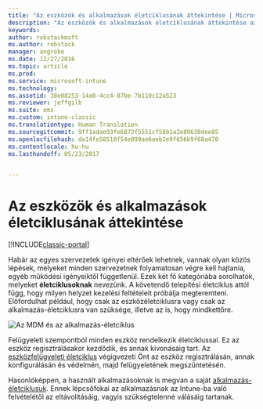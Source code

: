 ```yaml
---
title: "Az eszközök és alkalmazások életciklusának áttekintése | Microsoft Docs"
description: "Az eszközök és alkalmazások életciklusának áttekintése az Intune-nal."
keywords: 
author: robstackmsft
ms.author: robstack
manager: angrobe
ms.date: 12/27/2016
ms.topic: article
ms.prod: 
ms.service: microsoft-intune
ms.technology: 
ms.assetid: 38e08253-14a0-4cc4-87be-7b110c12a523
ms.reviewer: jeffgilb
ms.suite: ems
ms.custom: intune-classic
ms.translationtype: Human Translation
ms.sourcegitcommit: 9ff1adae93fe6873f5551cf58b1a2e89638dee85
ms.openlocfilehash: da14fe58510f54e099ae6aeb2e9f656b9f68a470
ms.contentlocale: hu-hu
ms.lasthandoff: 05/23/2017


---
```


# <a name="overview-of-device-and-app-lifecycles"></a>Az eszközök és alkalmazások életciklusának áttekintése

[!INCLUDE[classic-portal](../includes/classic-portal.md)]

Habár az egyes szervezetek igényei eltérőek lehetnek, vannak olyan közös lépések, melyeket minden szervezetnek folyamatosan végre kell hajtania, egyéb működési igényeiktől függetlenül. Ezek két fő kategóriába sorolhatók, melyeket **életciklusoknak** nevezünk. A követendő telepítési életciklus attól függ, hogy milyen helyzet kezelési feltételeit próbálja megteremteni. Előfordulhat például, hogy csak az eszközéletciklusra vagy csak az alkalmazás-életciklusra van szüksége, illetve az is, hogy mindkettőre.

![Az MDM és az alkalmazás-életciklus](./media/device-app-lifecycle.png "mobileszköz és alkalmazás-életciklus")

Felügyeleti szempontból minden eszköz rendelkezik életciklussal. Ez az eszköz regisztrálásakor kezdődik, és annak kivonásáig tart. Az [eszközfelügyeleti életciklus](overview-of-device-lifecycle-in-microsoft-intune.md) végigvezeti Önt az eszköz regisztrálásán, annak konfigurálásán és védelmén, majd felügyeletének megszüntetésén.

Hasonlóképpen, a használt alkalmazásoknak is megvan a saját [alkalmazás-életciklusuk](overview-of-app-lifecycle-in-microsoft-intune.md). Ennek lépcsőfokai az alkalmazásnak az Intune-ba való felvételétől az eltávolításáig, vagyis szükségtelenné válásáig tartanak.

